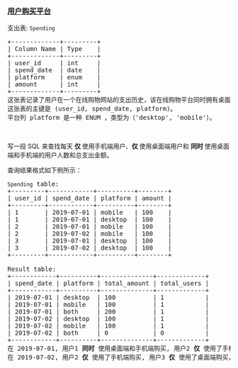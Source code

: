 ### [用户购买平台](https://leetcode-cn.com/problems/user-purchase-platform)

<p>支出表: <code>Spending</code></p>

<pre>
+-------------+---------+
| Column Name | Type    |
+-------------+---------+
| user_id     | int     |
| spend_date  | date    |
| platform    | enum    | 
| amount      | int     |
+-------------+---------+
这张表记录了用户在一个在线购物网站的支出历史，该在线购物平台同时拥有桌面端（&#39;desktop&#39;）和手机端（&#39;mobile&#39;）的应用程序。
这张表的主键是 (user_id, spend_date, platform)。
平台列 platform 是一种 ENUM ，类型为（&#39;desktop&#39;, &#39;mobile&#39;）。</pre>

<p>&nbsp;</p>

<p>写一段 SQL 来查找每天&nbsp;<strong>仅&nbsp;</strong>使用手机端用户、<strong>仅&nbsp;</strong>使用桌面端用户和&nbsp;<strong>同时&nbsp;</strong>使用桌面端和手机端的用户人数和总支出金额。</p>

<p>查询结果格式如下例所示：</p>

<pre>
<code>Spending</code> table:
+---------+------------+----------+--------+
| user_id | spend_date | platform | amount |
+---------+------------+----------+--------+
| 1       | 2019-07-01 | mobile   | 100    |
| 1       | 2019-07-01 | desktop  | 100    |
| 2       | 2019-07-01 | mobile   | 100    |
| 2       | 2019-07-02 | mobile   | 100    |
| 3       | 2019-07-01 | desktop  | 100    |
| 3       | 2019-07-02 | desktop  | 100    |
+---------+------------+----------+--------+

Result table:
+------------+----------+--------------+-------------+
| spend_date | platform | total_amount | total_users |
+------------+----------+--------------+-------------+
| 2019-07-01 | desktop  | 100          | 1           |
| 2019-07-01 | mobile   | 100          | 1           |
| 2019-07-01 | both     | 200          | 1           |
| 2019-07-02 | desktop  | 100          | 1           |
| 2019-07-02 | mobile   | 100          | 1           |
| 2019-07-02 | both     | 0            | 0           |
+------------+----------+--------------+-------------+ 
在 2019-07-01, 用户1 <strong>同时 </strong>使用桌面端和手机端购买, 用户2 <strong>仅 </strong>使用了手机端购买，而用户3 <strong>仅 </strong>使用了桌面端购买。
在 2019-07-02, 用户2 <strong>仅 </strong>使用了手机端购买, 用户3 <strong>仅 </strong>使用了桌面端购买，且没有用户 <strong>同时 </strong>使用桌面端和手机端购买。</pre>
